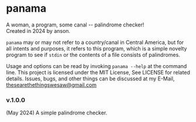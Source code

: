 # panama

A woman, a program, some canal -- palindrome checker!  
Created in 2024 by anson.

`panama` may or may not refer to a country/canal in Central America,
but for all intents and purposes, it refers to this program, which
is a simple novelty program to see if `stdin` or the contents of a
file consists of palindromes.

Usage and options can be read by invoking `panama --help` at the
command line. This project is licensed under the MIT License, See 
LICENSE for related details. Issues, bugs, and other things can be
discussed at my E-Mail, <thesearethethingswesaw@gmail.com>

### v.1.0.0

(May 2024)
A simple palindrome checker.
